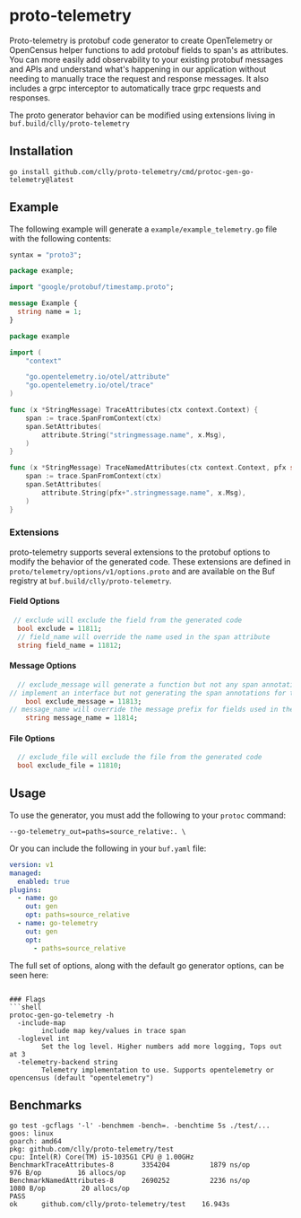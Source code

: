 # proto-telemetry

Proto-telemetry is protobuf code generator to create OpenTelemetry or 
OpenCensus helper functions to add protobuf fields to span's as attributes. 
You can more easily add observability to your existing protobuf messages and 
APIs and understand what's happening in our application without needing to 
manually trace the request and response messages. It also includes a grpc 
interceptor to automatically trace grpc requests and responses.

The proto generator behavior can be modified using extensions living in `buf.build/clly/proto-telemetry`

## Installation

```shell
go install github.com/clly/proto-telemetry/cmd/protoc-gen-go-telemetry@latest
```

## Example

The following example will generate a `example/example_telemetry.go` file with
the following contents:

```proto
syntax = "proto3";

package example;

import "google/protobuf/timestamp.proto";

message Example {
  string name = 1;
}
```

```go
package example

import (
	"context"

	"go.opentelemetry.io/otel/attribute"
	"go.opentelemetry.io/otel/trace"
)

func (x *StringMessage) TraceAttributes(ctx context.Context) {
	span := trace.SpanFromContext(ctx)
	span.SetAttributes(
		attribute.String("stringmessage.name", x.Msg),
	)
}

func (x *StringMessage) TraceNamedAttributes(ctx context.Context, pfx string) {
	span := trace.SpanFromContext(ctx)
	span.SetAttributes(
		attribute.String(pfx+".stringmessage.name", x.Msg),
	)
}
```

### Extensions

proto-telemetry supports several extensions to the protobuf options to 
modify the behavior of the generated code. These extensions are defined in 
`proto/telemetry/options/v1/options.proto` and are available on the Buf 
registry at `buf.build/clly/proto-telemetry`.

#### Field Options

```protobuf
 // exclude will exclude the field from the generated code
  bool exclude = 11811;
  // field_name will override the name used in the span attribute
  string field_name = 11812;
```

#### Message Options

```protobuf
  // exclude_message will generate a function but not any span annotations. This is useful for assuming functions
// implement an interface but not generating the span annotations for the message itself.
    bool exclude_message = 11813;
// message_name will override the message prefix for fields used in the span attribute
    string message_name = 11814;
```

#### File Options

```protobuf
  // exclude_file will exclude the file from the generated code
  bool exclude_file = 11810;
```

## Usage
To use the generator, you must add the following to your `protoc` command:

```
--go-telemetry_out=paths=source_relative:. \
```

Or you can include the following in your `buf.yaml` file:

```yaml
version: v1
managed:
  enabled: true
plugins:
  - name: go
    out: gen
    opt: paths=source_relative
  - name: go-telemetry
    out: gen
    opt:
      - paths=source_relative
```
The full set of options, along with the default go generator options, can be 
seen here:
```shell

### Flags
```shell
protoc-gen-go-telemetry -h
  -include-map
    	include map key/values in trace span
  -loglevel int
    	Set the log level. Higher numbers add more logging, Tops out at 3
  -telemetry-backend string
    	Telemetry implementation to use. Supports opentelemetry or opencensus (default "opentelemetry")
```

## Benchmarks

```shell
go test -gcflags '-l' -benchmem -bench=. -benchtime 5s ./test/...
goos: linux
goarch: amd64
pkg: github.com/clly/proto-telemetry/test
cpu: Intel(R) Core(TM) i5-1035G1 CPU @ 1.00GHz
BenchmarkTraceAttributes-8   	 3354204	      1879 ns/op	     976 B/op	      16 allocs/op
BenchmarkNamedAttributes-8   	 2690252	      2236 ns/op	    1080 B/op	      20 allocs/op
PASS
ok  	github.com/clly/proto-telemetry/test	16.943s
```